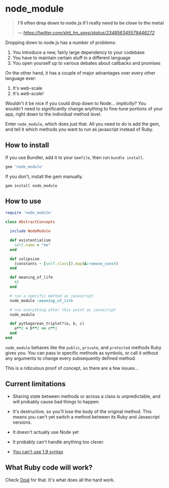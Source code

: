 # node_module

> **I'll often drop down to node.js if I really need to be close to the metal**
>
> &mdash; <cite>https://twitter.com/shit_hn_says/status/234856345579446272</cite>

Dropping down to node.js has a number of problems:

1. You introduce a new, fairly large dependency to your codebase
2. You have to maintain certain stuff in a different language
3. You open yourself up to various debates about callbacks and promises

On the other hand, it has a couple of major advantages over every other language ever:

1. It's web-scale
2. It's *web-scale*!

Wouldn't it be nice if you could drop down to Node... *implicitly*?
You wouldn't need to significantly change anything to fine-tune
portions of your app, right down to the individual method level.

Enter `node_module`, which does just that. All you need to do is add the gem, and
tell it which methods you want to run as javascript instead of Ruby.

## How to install

If you use Bundler, add it to your `Gemfile`, then run `bundle install`.

```ruby
gem 'node_module'
```

If you don't, install the gem manually.

```shell
gem install node_module
```

## How to use

```ruby
require 'node_module'

class AbstractConcepts

  include NodeModule

  def existentialism
    self.name = "me"
  end

  def solipsism
    (constants - [self.class]).map(&:remove_const)
  end

  def meaning_of_life
    42
  end

  # run a specific method as javascript
  node_module :meaning_of_life

  # run everything after this point as javascript
  node_module

  def pythagorean_triplet?(a, b, c)
    a**2 + b**2 == c**2
  end
end
```

`node_module` behaves like the `public`, `private`, and `protected`
methods Ruby gives you. You can pass in specific methods as symbols,
or call it without any arguments to change every subsequently
defined method.

This is a ridiculous proof of concept, so there are a few issues...

## Current limitations

- Sharing state between methods or across a class is unpredictable,
  and will probably cause bad things to happen.

- It's destructive, so you'll lose the body of the original
  method. This means you can't yet switch a method between its Ruby
  and Javascript versions.

- It doesn't actually use Node yet

- It probably can't handle anything too clever.

- [You can't use 1.9 syntax](https://github.com/quix/live_ast#description)

## What Ruby code will work?

Check [Opal](http://opalrb.org) for that. It's what does all the hard work.
